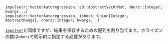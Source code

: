 ```
impulse(r::VectorAutoregression, ε0::AbstractVecOrMat, nhorz::Integer; kwargs...)
impulse(r::VectorAutoregression, ishock::Union{Integer, AbstractRange}, nhorz::Integer; kwargs...)
```

[`impulse!`](@ref)と同様ですが、結果を保存するための配列を割り当てます。ホライズンの数は`nhorz`で明示的に指定する必要があります。
